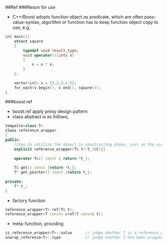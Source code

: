 ##Ref
###Reson for use
- C++/Boost adopts function object as predicate, which are often pass-value-syntax, 
algorithm or function has to keep function object copy to use, e.g,    
```cpp
int main(){
    struct square
    {
        typedef void result_type;
        void operator()(int& x)
        {
            x = x * x;
        }
    };
    
    vector<int> v = {1,2,3,4,5};
    for_each(v.begin(), v.end(), square());
}
```

###boost.ref
- boost.ref apply proxy design pattern
- class abstract is as follows,     
```cpp
tempalte<class T>
class reference_wrapper
{
public:
    //has to intilize the object in constructing phase, just as the usage of reference variable
    explicit reference_wrapper(T& t):t_(&t){}
    
    operator T&() const { return *t_};
    
    T& get() const {return *t_};
    T* get_pointer() const {return t_};
    
private:
    T* t_;
}
```    
- factory function    
```cpp
reference_wrapper<T> ref(T& t);
reference_wrapper<T const> cref(T const& t);
```    
- meta-function, providing
```cpp
is_reference_wrapper<T>::value      // judge whether T is a reference_wrapper
unwrap_reference<T>::type           // judge whether T has been wrapped by reference_wrapper
```